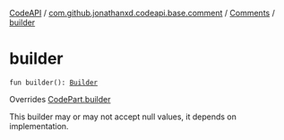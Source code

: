 [CodeAPI](../../index.md) / [com.github.jonathanxd.codeapi.base.comment](../index.md) / [Comments](index.md) / [builder](.)

# builder

`fun builder(): `[`Builder`](-builder/index.md)

Overrides [CodePart.builder](../../com.github.jonathanxd.codeapi/-code-part/builder.md)

This builder may or may not accept null values, it depends on implementation.

